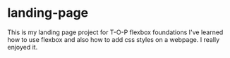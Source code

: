 # landing-page
This is my landing page project for T-O-P flexbox foundations
I've learned how to use flexbox and also how to add css styles on a webpage.
I really enjoyed it.